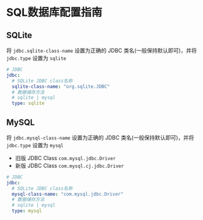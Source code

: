 # SQL数据库配置指南

## SQLite

将 `jdbc.sqlite-class-name` 设置为正确的 JDBC 类名(一般保持默认即可)，并将 `jdbc.type` 设置为 `sqlite`
```yaml
# JDBC
jdbc:
  # SQLite JDBC class名称
  sqlite-class-name: "org.sqlite.JDBC"
  # 数据储存方法
  # sqlite | mysql
  type: sqlite
```

## MySQL
将 `jdbc.mysql-class-name` 设置为正确的 JDBC 类名(一般保持默认即可)，并将 `jdbc.type` 设置为 `mysql`

- 旧版 JDBC Class
  `com.mysql.jdbc.Driver`
- 新版 JDBC Class
  `com.mysql.cj.jdbc.Driver`
```yaml
# JDBC
jdbc:
  # SQLite JDBC class名称
  mysql-class-name: "com.mysql.jdbc.Driver"
  # 数据储存方法
  # sqlite | mysql
  type: mysql
```
